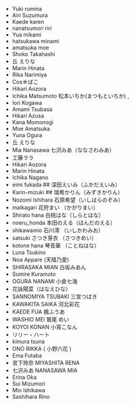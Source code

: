 * Yuki rumina
* Airi Suzumura
* Kaede karen
* nanatsumori riri
* Yua mikami
* hatsukawa minami
* amatsuka moe
* Shoko Takahashi
* 丘 えりな
* Marin Hinata
* Rika Narimiya
* Cos☆ばこ
* Hikari Aozora
* Ichika Matsumoto 松本いちか(まつもといちか) ,
* Iori Kogawa
* Amami Tsubasa
* Hikari Azusa
* Kana Momonogi
* Moe Amatsuka
* Yuna Ogura
* 丘 えりな
* Mia Nanasawa 七沢みあ（ななさわみあ）
* 工藤ララ
* Hikari Aozora
* Marin Hinata
* Ichika Nagano
* eimi fukada ## 深田えいみ（ふかだえいみ）
* Karin-mizuki ## 瑞希かりん（みずきかりん）
* Nozomi Ishihara 石原希望（いしはらのぞみ）
* maikagari 花狩まい （かがりまい）
* Shirato hana 白桃はな（しらとはな）
* noeru_honda 本田のえる（ほんだのえる）
* shikawamio 石川澪 （いしかわみお）
*  satsuki さつき芽衣 （さつきめい）
* kotone hana 琴音華 （ことねはな）
* Luna Tsukino
* Noa Appare (天晴乃愛)
* SHIRASAKA MIAN  白坂みあん
* Sumire Kuramoto
* OGURA NANAMI 小倉七海
* 花詠陽菜（はなえひな）
* SANNOMIYA TSUBAKI 三宮つばき
* KAWAKITA SAIKA 河北彩花
* KAEDE FUA 楓ふうあ
* WASHIO MEI 鷲尾 めい
* KOYOI KONAN 小宵こなん
* リリー・ハート
* kimura tsuna
* ONO RIKKA ( 小野六花 )
* Ema Futaba
* 宮下玲奈 MIYASHITA RENA
* 七沢みあ NANASAWA MIA
* Erina Oka
* Sui Mizumori 
* Mio Ishikawa
* Sashihara Rino
